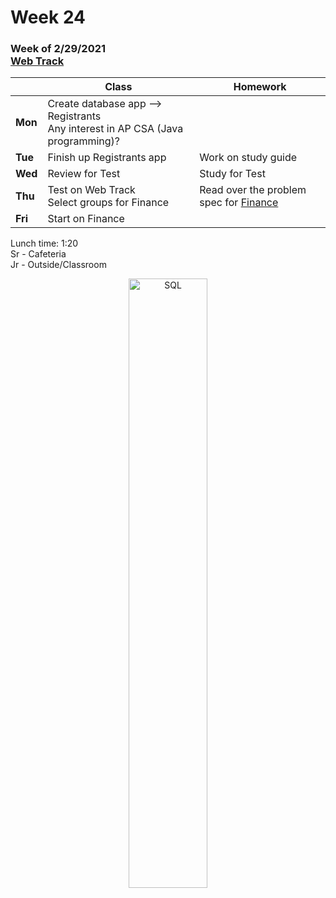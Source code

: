 <meta http-equiv="refresh" content="300"/>

# Week 24

### Week of 2/29/2021<br>[Web Track](/ap/curriculum/web)

|         | Class | Homework |
| ------- | ----- | -------- |
| **Mon** | Create database app --> Registrants<br>Any interest in AP CSA (Java programming)? |  |
| **Tue** | Finish up Registrants app | Work on study guide  |
| **Wed** | Review for Test | Study for Test |
| **Thu** | Test on Web Track<br>Select groups for Finance | Read over the problem spec for [Finance](https://cs50.harvard.edu/ap/2021/curriculum/x/tracks/web/finance/) |
| **Fri** | Start on Finance |  |

Lunch time: 1:20  
Sr - Cafeteria  
Jr - Outside/Classroom  

<div style="text-align:center">
<img src="https://storage.googleapis.com/hackersandslackers-cdn/2019/02/SQLpt1-3.jpg" alt="SQL" width="50%">
</div>